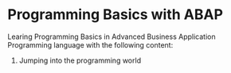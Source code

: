 # Programming Basics with ABAP
 Learing Programming Basics in Advanced Business Application Programming language with the following content:

1. Jumping into the programming world 

